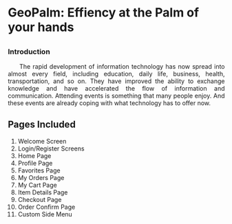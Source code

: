 # GeoPalm: Effiency at the Palm of your hands
<h2 align="center">
  
<h3> Introduction </h3> <i class="fa-solid fa-1"></i>
<p align=justify>
&nbsp;&nbsp;&nbsp;&nbsp; The rapid development of information technology has now spread into almost every field, including education, daily life, business, health, transportation, and so on. They have improved the ability to exchange knowledge and have accelerated the flow of information and communication. Attending events is something that many people enjoy. And these events are already coping with what technology has to offer now.

## Pages Included

1. Welcome Screen
2. Login/Register Screens
3. Home Page
4. Profile Page
5. Favorites Page
6. My Orders Page
7. My Cart Page
8. Item Details Page
9. Checkout Page
10. Order Confirm Page
11. Custom Side Menu
